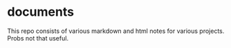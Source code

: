 documents
=========

This repo consists of various markdown and html notes for various projects. Probs not that useful.
